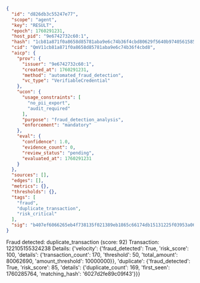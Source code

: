 ```json
{
  "id": "d826db3c55247e77",
  "scope": "agent",
  "key": "RESULT",
  "epoch": 1760291231,
  "host_pid": "9e6742732c60:1",
  "hash": "1cb81a871f0a8658d85781aba9e6c74b36f4cbd80629f5640b97405615859d62",
  "cid": "QmV11cb81a871f0a8658d85781aba9e6c74b36f4cbd8",
  "aicp": {
    "prov": {
      "issuer": "9e6742732c60:1",
      "created_at": 1760291231,
      "method": "automated_fraud_detection",
      "vc_type": "VerifiableCredential"
    },
    "ucon": {
      "usage_constraints": [
        "no_pii_export",
        "audit_required"
      ],
      "purpose": "fraud_detection_analysis",
      "enforcement": "mandatory"
    },
    "eval": {
      "confidence": 1.0,
      "evidence_count": 0,
      "review_status": "pending",
      "evaluated_at": 1760291231
    }
  },
  "sources": [],
  "edges": [],
  "metrics": {},
  "thresholds": {},
  "tags": [
    "fraud",
    "duplicate_transaction",
    "risk_critical"
  ],
  "sig": "b407ef6066265eb4f738135f021389eb1865c66174db15131225f03953a068eb"
}
```

Fraud detected: duplicate_transaction (score: 92)
Transaction: 122105155324238
Details: {'velocity': {'fraud_detected': True, 'risk_score': 100, 'details': {'transaction_count': 170, 'threshold': 50, 'total_amount': 80062690, 'amount_threshold': 10000000}}, 'duplicate': {'fraud_detected': True, 'risk_score': 85, 'details': {'duplicate_count': 169, 'first_seen': 1760285764, 'matching_hash': '6027d2fe89c09f43'}}}
